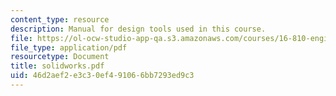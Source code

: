 ```yaml
---
content_type: resource
description: Manual for design tools used in this course.
file: https://ol-ocw-studio-app-qa.s3.amazonaws.com/courses/16-810-engineering-design-and-rapid-prototyping-january-iap-2007/46d2aef2e3c30ef491066bb7293ed9c3_solidworks.pdf
file_type: application/pdf
resourcetype: Document
title: solidworks.pdf
uid: 46d2aef2-e3c3-0ef4-9106-6bb7293ed9c3
---
```

